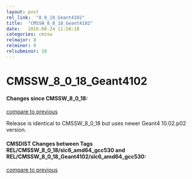 ```yaml
---
layout: post
rel_link:  "8_0_18_Geant4102"
title:  "CMSSW_8_0_18_Geant4102"
date:   2016-08-24 11:58:18
categories: cmssw
relmajor: 8
relminor: 0
relsubminor: 18
---
```


# CMSSW_8_0_18_Geant4102
#### Changes since CMSSW_8_0_18:

[compare to previous](https://github.com/cms-sw/cmssw/compare/CMSSW_8_0_18...CMSSW_8_0_18_Geant4102)



Release is identical to CMSSW_8_0_18 but uses newer Geant4 10.02.p02 version.

#### CMSDIST Changes between Tags REL/CMSSW_8_0_18/slc6_amd64_gcc530 and REL/CMSSW_8_0_18_Geant4102/slc6_amd64_gcc530:

[compare to previous](https://github.com/cms-sw/cmsdist/compare/REL/CMSSW_8_0_18/slc6_amd64_gcc530...REL/CMSSW_8_0_18_Geant4102/slc6_amd64_gcc530)


